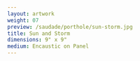 ```yaml
---
layout: artwork
weight: 07
preview: /saudade/porthole/sun-storm.jpg
title: Sun and Storm
dimensions: 9" x 9"
medium: Encaustic on Panel
---
```

